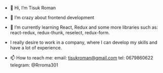 - 👋 Hi, I’m Tisuk Roman

- 👀 I’m crazy about frontend development

- 🌱 I’m currently learning React, Redux and some more libraries such as: react-redux, redux-thunk, reselect, redux-form. 

- I really desire to work in a company, where I can develop my skills and have a lot of experience.

- 📫 How to reach me: 
email: tisukroman@gmail.com
tel: 0679860622
telegram: @Rrroma301



